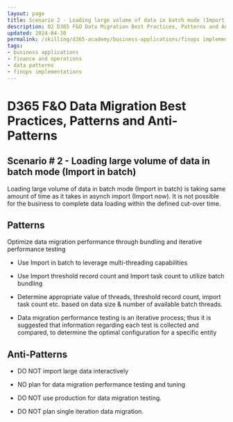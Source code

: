 ```yaml
---
layout: page
title: Scenario 2 - Loading large volume of data in batch mode (Import in batch)
description: 02 D365 F&O Data Migration Best Practices, Patterns and Anti-Patterns
updated: 2024-04-30
permalink: /skilling/d365-academy/business-applications/finops implementation best practices and patterns/dmscenario-02
tags:
- business applications
- finance and operations
- data patterns
- finops implementations
---
```


# D365 F&O Data Migration Best Practices, Patterns and Anti-Patterns

## Scenario # 2 - Loading large volume of data in batch mode (Import in batch)
Loading large volume of data in batch mode (Import in batch) is taking same amount of time as it takes in asynch import (Import now). It is not possible for the business to complete data loading within the defined cut-over time.

## Patterns
Optimize data migration performance through bundling and iterative performance testing

* Use Import in batch to leverage multi-threading capabilities

* Use Import threshold record count and Import task count to utilize batch bundling

* Determine appropriate value of threads, threshold record count, import task count etc. based on data size & number of available batch threads.

* Data migration performance testing is an iterative process; thus it is suggested that information regarding each test is collected and compared, to determine the optimal configuration for a specific entity


## Anti-Patterns
* DO NOT import large data interactively

* NO plan for data migration performance testing and tuning

* DO NOT use production for data migration testing.

* DO NOT plan single iteration data migration.